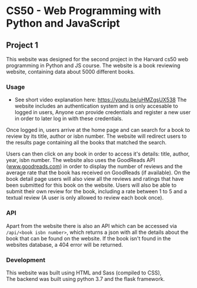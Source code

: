 # CS50 - Web Programming with Python and JavaScript

## Project 1

This website was designed for the second project in the Harvard cs50 web programming in Python and JS course.
The website is a book reviewing website, containing data about 5000 different books.

### Usage

* See short video explanation here: https://youtu.be/uHMZgsUX538
The website includes an authentication system and is only accesable to logged in users,
Anyone can provide credentials and register a new user in order to later log in with these
credentials. 

Once logged in, users arrive at the home page and can search for a book to review by its title, author or isbn number.
The website will redirect users to the results page containing all the books that matched the search.

Users can then click on any book in order to access it's details: title, author, year, isbn number. The website also uses the GoodReads API (www.goodreads.com) in order to display the number of reviews and the average rate that the book has received on GoodReads (if available).
On the book detail page users will also view all the reviews and ratings that have been submitted for this book on the website.
Users will also be able to submit their own review for the book, including a rate between 1 to 5 and a textual review (A user is only allowed to review each book once).

### API

Apart from the website there is also an API which can be accessed via `/api/<book isbn number>`, which returns a json with all the details about the book that can be found on the website. If the book isn't found in the websites database, a 404 error will be returned.

### Development

This website was built using HTML and Sass (compiled to CSS),  
The backend was built using python 3.7 and the flask framework.

